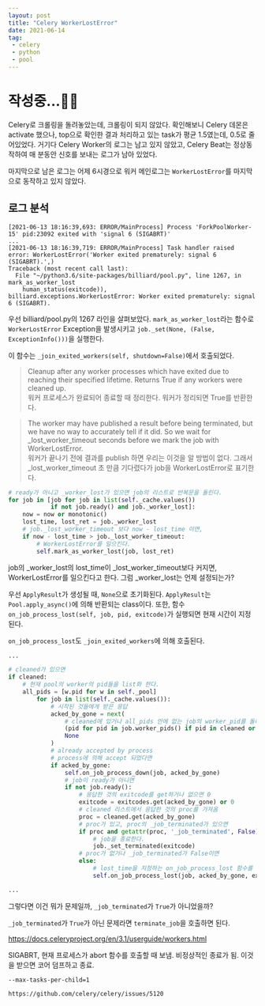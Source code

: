 ```yaml
---
layout: post
title: "Celery WorkerLostError"
date: 2021-06-14
tag:
 - celery
 - python
 - pool
---
```


# 작성중...👨‍💻

Celery로 크롤링을 돌려놓았는데, 크롤링이 되지 않았다. 확인해보니 Celery 데몬은 activate 했으나, top으로 확인한 결과 처리하고 있는 task가 평균 1.5였는데, 0.5로 줄어있었다. 거기다 Celery Worker의 로그는 남고 있지 않았고, Celery Beat는 정상동작하여 매 분동안 신호를 보내는 로그가 남아 있었다.

마지막으로 남은 로그는 어제 6시경으로 워커 메인로그는 `WorkerLostError`를 마지막으로 동작하고 있지 않았다.

## 로그 분석

```
[2021-06-13 18:16:39,693: ERROR/MainProcess] Process 'ForkPoolWorker-15' pid:23092 exited with 'signal 6 (SIGABRT)'
...
[2021-06-13 18:16:39,719: ERROR/MainProcess] Task handler raised error: WorkerLostError('Worker exited prematurely: signal 6 (SIGABRT).',)
Traceback (most recent call last):
  File "~/python3.6/site-packages/billiard/pool.py", line 1267, in mark_as_worker_lost
    human_status(exitcode)),
billiard.exceptions.WorkerLostError: Worker exited prematurely: signal 6 (SIGABRT).
```

우선 billiard/pool.py의 1267 라인을 살펴보았다. `mark_as_worker_lost`라는 함수로 `WorkerLostError` Exception을 발생시키고 `job._set(None, (False, ExceptionInfo()))`을 실행한다.

이 함수는 `_join_exited_workers(self, shutdown=False)`에서 호출되었다.

> Cleanup after any worker processes which have exited due to reaching their specified lifetime. Returns True if any workers were cleaned up.  
> 워커 프로세스가 완료되어 종료할 때 정리한다. 워커가 정리되면 True를 반환한다.

> The worker may have published a result before being terminated, but we have no way to accurately tell if it did.
> So we wait for _lost_worker_timeout seconds before we mark the job with WorkerLostError.  
> 워커가 끝나기 전에 결과를 publish 하면 우리는 이것을 알 방법이 없다. 그래서 _lost_worker_timeout 초 만큼 기다렸다가 job을 WorkerLostError로 표기한다.

```python
# ready가 아니고 _worker_lost가 있으면 job의 리스트로 반복문을 돌린다.
for job in [job for job in list(self._cache.values())
            if not job.ready() and job._worker_lost]:
    now = now or monotonic()
    lost_time, lost_ret = job._worker_lost
    # job._lost_worker_timeout 보다 now - lost_time 이면,
    if now - lost_time > job._lost_worker_timeout:
        # WorkerLostError를 일으킨다.
        self.mark_as_worker_lost(job, lost_ret)

```

job의 _worker_lost의 lost_time이 _lost_worker_timeout보다 커지면, WorkerLostError를 일으킨다고 한다. 그럼 _worker_lost는 언제 설정되는가?

우선 `ApplyResult`가 생성될 때, `None`으로 초기화된다. `ApplyResult`는 `Pool.apply_async()`에 의해 반환되는 class이다. 또한, 함수 `on_job_process_lost(self, job, pid, exitcode)`가 실행되면 현재 시간이 지정된다.

`on_job_process_lost`도 `_join_exited_workers`에 의해 호출된다.

```python
...

# cleaned가 있으면
if cleaned:
    # 현재 pool의 worker의 pid들을 list화 한다.
    all_pids = [w.pid for w in self._pool]
        for job in list(self._cache.values()):
            # 시작된 것들에게 받은 응답
            acked_by_gone = next(
                # cleaned에 있거나 all_pids 안에 없는 job의 worker_pid를 돌려주고 없으면 None
                (pid for pid in job.worker_pids() if pid in cleaned or pid not in all_pids),
                None
            )
            # already accepted by process
            # process에 의해 accept 되었다면
            if acked_by_gone:
                self.on_job_process_down(job, acked_by_gone)
                # job이 ready가 아니면
                if not job.ready():
                    # 응답한 것의 exitcode를 get하거나 없으면 0
                    exitcode = exitcodes.get(acked_by_gone) or 0
                    # cleaned 리스트에서 응답한 것의 proc를 가져옴
                    proc = cleaned.get(acked_by_gone)
                    # proc가 있고, proc의 _job_terminated가 있으면
                    if proc and getattr(proc, '_job_terminated', False):
                        # job을 종료한다.
                        job._set_terminated(exitcode)
                    # proc가 없거나 _job_terminated가 False이면
                    else:
                        # lost_time을 지정하는 on_job_process_lost 함수를 실행시킨다.
                        self.on_job_process_lost(job, acked_by_gone, exitcode)

...
```

그렇다면 이건 뭐가 문제일까, `_job_terminated`가 `True`가 아니었을까? 

`_job_terminated`가 `True`가 아닌 문제라면 `terminate_job`을 호출하면 된다.

https://docs.celeryproject.org/en/3.1/userguide/workers.html

SIGABRT, 현재 프로세스가 abort 함수를 호출할 때 보냄. 비정상적인 종료가 됨. 이것을 받으면 코어 덤프하고 종료.

`--max-tasks-per-child=1`

`https://github.com/celery/celery/issues/5120`
